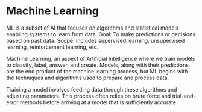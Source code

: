 # Machine Learning

ML is a subset of AI that focuses on algorithms and statistical models enabling systems to learn from data. 
Goal: To make predictions or decisions based on past data.
Scope: Includes supervised learning, unsupervised learning, reinforcement learning, etc.

Machine Learning, an aspect of Artificial Intelligence where we train models to classify, label, answer, and create. 
Models, along with their predictions, are the end product of the machine learning process, but ML begins with the techniques and algorithms used to prepare and process data.

Training a model involves feeding data through these algorithms and adjusting parameters. This process often relies on brute force and trial-and-error methods before arriving at a model that is sufficiently accurate.